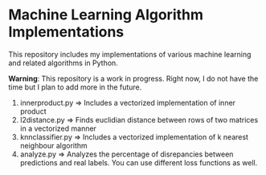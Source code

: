 # Machine Learning Algorithm Implementations

This repository includes my implementations of various machine learning and related algorithms in Python.  

**Warning**: This repository is a work in progress. Right now, I do not have the time but I plan to add more in the future.

1. innerproduct.py => Includes a vectorized implementation of inner product
2. l2distance.py => Finds euclidian distance between rows of two matrices in a vectorized manner
3. knnclassifier.py => Includes a vectorized implementation of k nearest neighbour algorithm
4. analyze.py => Analyzes the percentage of disrepancies between predictions and real labels. You can use different loss functions as well.
